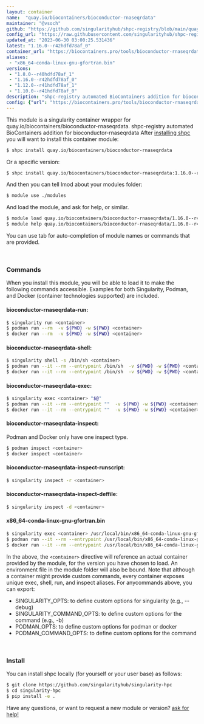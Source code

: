 ```yaml
---
layout: container
name:  "quay.io/biocontainers/bioconductor-rnaseqrdata"
maintainer: "@vsoch"
github: "https://github.com/singularityhub/shpc-registry/blob/main/quay.io/biocontainers/bioconductor-rnaseqrdata/container.yaml"
config_url: "https://raw.githubusercontent.com/singularityhub/shpc-registry/main/quay.io/biocontainers/bioconductor-rnaseqrdata/container.yaml"
updated_at: "2023-06-30 03:00:25.531436"
latest: "1.16.0--r42hdfd78af_0"
container_url: "https://biocontainers.pro/tools/bioconductor-rnaseqrdata"
aliases:
 - "x86_64-conda-linux-gnu-gfortran.bin"
versions:
 - "1.8.0--r40hdfd78af_1"
 - "1.16.0--r42hdfd78af_0"
 - "1.12.0--r41hdfd78af_1"
 - "1.10.0--r41hdfd78af_0"
description: "shpc-registry automated BioContainers addition for bioconductor-rnaseqrdata"
config: {"url": "https://biocontainers.pro/tools/bioconductor-rnaseqrdata", "maintainer": "@vsoch", "description": "shpc-registry automated BioContainers addition for bioconductor-rnaseqrdata", "latest": {"1.16.0--r42hdfd78af_0": "sha256:c6c9b7e7dd6ba5071ee3612af5bce50bbea28ea6576665749aefa2ecbd9f9283"}, "tags": {"1.8.0--r40hdfd78af_1": "sha256:0d1c4c1334598b027b016f03c30fae3ce0948b834490989310e05e159a5332fc", "1.16.0--r42hdfd78af_0": "sha256:c6c9b7e7dd6ba5071ee3612af5bce50bbea28ea6576665749aefa2ecbd9f9283", "1.12.0--r41hdfd78af_1": "sha256:f9aafe9397a4dd4fb92d89629c88aebab8f6a20ded1a21a71c4c0454c580dada", "1.10.0--r41hdfd78af_0": "sha256:16fa67aa9f5228fc1a2a2e4363e03574686eea47e50d85c202e0ddc883f2e510"}, "docker": "quay.io/biocontainers/bioconductor-rnaseqrdata", "aliases": {"x86_64-conda-linux-gnu-gfortran.bin": "/usr/local/bin/x86_64-conda-linux-gnu-gfortran.bin"}}
---
```


This module is a singularity container wrapper for quay.io/biocontainers/bioconductor-rnaseqrdata.
shpc-registry automated BioContainers addition for bioconductor-rnaseqrdata
After [installing shpc](#install) you will want to install this container module:


```bash
$ shpc install quay.io/biocontainers/bioconductor-rnaseqrdata
```

Or a specific version:

```bash
$ shpc install quay.io/biocontainers/bioconductor-rnaseqrdata:1.16.0--r42hdfd78af_0
```

And then you can tell lmod about your modules folder:

```bash
$ module use ./modules
```

And load the module, and ask for help, or similar.

```bash
$ module load quay.io/biocontainers/bioconductor-rnaseqrdata/1.16.0--r42hdfd78af_0
$ module help quay.io/biocontainers/bioconductor-rnaseqrdata/1.16.0--r42hdfd78af_0
```

You can use tab for auto-completion of module names or commands that are provided.

<br>

### Commands

When you install this module, you will be able to load it to make the following commands accessible.
Examples for both Singularity, Podman, and Docker (container technologies supported) are included.

#### bioconductor-rnaseqrdata-run:

```bash
$ singularity run <container>
$ podman run --rm  -v ${PWD} -w ${PWD} <container>
$ docker run --rm  -v ${PWD} -w ${PWD} <container>
```

#### bioconductor-rnaseqrdata-shell:

```bash
$ singularity shell -s /bin/sh <container>
$ podman run --it --rm --entrypoint /bin/sh  -v ${PWD} -w ${PWD} <container>
$ docker run --it --rm --entrypoint /bin/sh  -v ${PWD} -w ${PWD} <container>
```

#### bioconductor-rnaseqrdata-exec:

```bash
$ singularity exec <container> "$@"
$ podman run --it --rm --entrypoint ""  -v ${PWD} -w ${PWD} <container> "$@"
$ docker run --it --rm --entrypoint ""  -v ${PWD} -w ${PWD} <container> "$@"
```

#### bioconductor-rnaseqrdata-inspect:

Podman and Docker only have one inspect type.

```bash
$ podman inspect <container>
$ docker inspect <container>
```

#### bioconductor-rnaseqrdata-inspect-runscript:

```bash
$ singularity inspect -r <container>
```

#### bioconductor-rnaseqrdata-inspect-deffile:

```bash
$ singularity inspect -d <container>
```


#### x86_64-conda-linux-gnu-gfortran.bin

```bash
$ singularity exec <container> /usr/local/bin/x86_64-conda-linux-gnu-gfortran.bin
$ podman run --it --rm --entrypoint /usr/local/bin/x86_64-conda-linux-gnu-gfortran.bin   -v ${PWD} -w ${PWD} <container> -c " $@"
$ docker run --it --rm --entrypoint /usr/local/bin/x86_64-conda-linux-gnu-gfortran.bin   -v ${PWD} -w ${PWD} <container> -c " $@"
```



In the above, the `<container>` directive will reference an actual container provided
by the module, for the version you have chosen to load. An environment file in the
module folder will also be bound. Note that although a container
might provide custom commands, every container exposes unique exec, shell, run, and
inspect aliases. For anycommands above, you can export:

 - SINGULARITY_OPTS: to define custom options for singularity (e.g., --debug)
 - SINGULARITY_COMMAND_OPTS: to define custom options for the command (e.g., -b)
 - PODMAN_OPTS: to define custom options for podman or docker
 - PODMAN_COMMAND_OPTS: to define custom options for the command

<br>

### Install

You can install shpc locally (for yourself or your user base) as follows:

```bash
$ git clone https://github.com/singularityhub/singularity-hpc
$ cd singularity-hpc
$ pip install -e .
```

Have any questions, or want to request a new module or version? [ask for help!](https://github.com/singularityhub/singularity-hpc/issues)